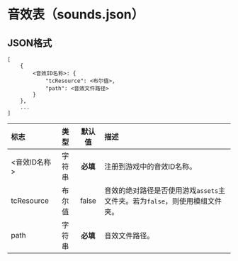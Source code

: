 # 音效表（sounds.json）

## JSON格式

```text
[
    {
        <音效ID名称>: {
            "tcResource": <布尔值>,
            "path": <音效文件路径>
        }
    },
    ...
]
```

| 标志 | 类型 | 默认值 | 描述 |
| :--- | :---: | :---: | :--- |
| &lt;音效ID名称&gt; | 字符串 | **必填** | 注册到游戏中的音效ID名称。 |
| tcResource | 布尔值 | false | 音效的绝对路径是否使用游戏`assets`主文件夹。若为`false`，则使用模组文件夹。 |
| path | 字符串 | **必填** | 音效文件路径。 |



